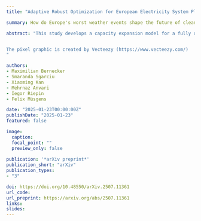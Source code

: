 ```yaml
---
title: "Adaptive Robust Optimization for European Electricity System Planning Considering Regional Dunkelflaute Events"

summary: How do Europe's worst weather events shape the future of clean energy? We use adaptive robust optimization to pinpoint the most severe ‘dunkelflaute’ (low wind + solar) events across Europe and quantify their impact.

abstract: "This study develops a capacity expansion model for a fully decarbonized European electricity system using an Adaptive Robust Optimization (ARO) framework. The model endogenously identifies the worst regional Dunkelflaute events, prolonged periods of low wind and solar availability, and incorporates multiple extreme weather realizations within a single optimization run. Results show that system costs rise nonlinearly with the geographic extent of these events: a single worst-case regional disruption increases costs by 9%, but broader disruptions across multiple regions lead to much sharper increases, up to 51%. As Dunkelflaute conditions extend across most of Europe, additional cost impacts level off, with a maximum increase of 71%. The optimal technology mix evolves with the severity of weather stress: while renewables, batteries, and interregional transmission are sufficient to manage localized events, large-scale disruptions require long-term hydrogen storage and load shedding to maintain system resilience. Central European regions, especially Germany and France, emerge as systemic bottlenecks, while peripheral regions bear the cost of compensatory overbuilding. These findings underscore the need for a coordinated European policy strategy that goes beyond national planning to support cross-border infrastructure investment, scale up flexible technologies such as long-duration storage, and promote a geographically balanced deployment of renewables to mitigate systemic risks associated with Dunkelflaute events.


The pixel graphic is created by Vecteezy (https://www.vecteezy.com/)
"

authors:
- Maximilian Bernecker
- Smaranda Sgarciu
- Xiaoming Kan
- Mehrnaz Anvari
- Iegor Riepin
- Felix Müsgens

date: "2025-01-23T00:00:00Z"
publishDate: "2025-01-23"
featured: false

image:
  caption: 
  focal_point: ""
  preview_only: false
  
publication: '*arXiv preprint*'
publication_short: "arXiv"
publication_types:
- "3"

doi: https://doi.org/10.48550/arXiv.2507.11361
url_code: 
url_preprint: https://arxiv.org/abs/2507.11361
links:
slides:
---
```

